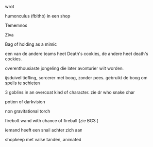 
wrot

humonculus (fblthb) in een shop


Tememnos

Ziva


Bag of holding as a mimic



een van de andere teams heet Death's cookies, de andere heet death's cockies.

overenthousiaste jongeling die later avonturier wilt worden. 




ijsduivel tiefling, sorcerer met boog, zonder pees. gebruikt de boog om spells te schieten

3 goblins in an overcoat kind of character. zie dr who snake char

potion of darkvision

non gravitational torch

firebolt wand with chance of fireball (zie BG3 )

iemand heeft een snail achter zich aan

shopkeep met valse tanden, animated

